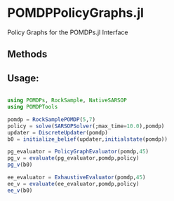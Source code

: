 # POMDPPolicyGraphs.jl
Policy Graphs for the POMDPs.jl Interface

## Methods

## Usage:

```julia

using POMDPs, RockSample, NativeSARSOP
using POMDPTools

pomdp = RockSamplePOMDP(5,7)
policy = solve(SARSOPSolver(;max_time=10.0),pomdp)
updater = DiscreteUpdater(pomdp)
b0 = initialize_belief(updater,initialstate(pomdp))

pg_evaluator = PolicyGraphEvaluator(pomdp,45)
pg_v = evaluate(pg_evaluator,pomdp,policy)
pg_v(b0)

ee_evaluator = ExhaustiveEvaluator(pomdp,45)
ee_v = evaluate(ee_evaluator,pomdp,policy)
ee_v(b0)

```